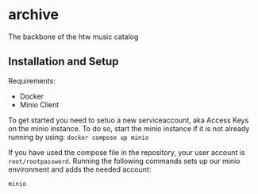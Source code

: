 # archive
The backbone of the htw music catalog

## Installation and Setup
Requirements:
- Docker
- Minio Client

To get started you need to setuo a new serviceaccount, aka Access Keys on the minio instance. To do so, start the minio instance if it is not already running by using:
`docker compose up minio`

If you have used the compose file in the repository, your user account is `root/rootpassword`. Running the following commands sets up our minio environment and adds the needed account:
```bash
minio 
```